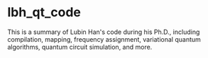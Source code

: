 # lbh_qt_code
 This is a summary of Lubin Han's code during his Ph.D., including compilation, mapping, frequency assignment, variational quantum algorithms, quantum circuit simulation, and more.
